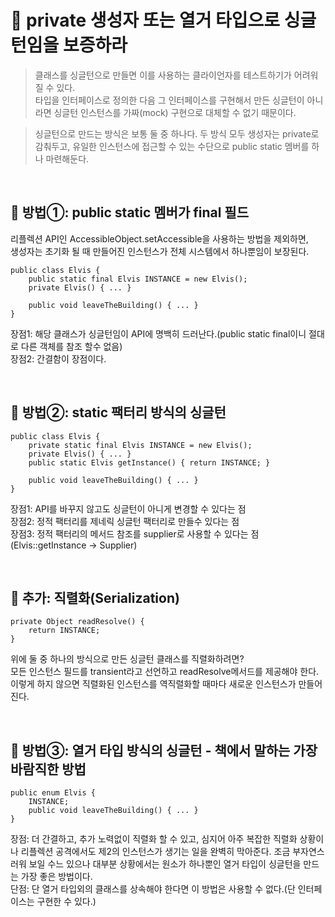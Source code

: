 # 🔑 private 생성자 또는 열거 타입으로 싱글턴임을 보증하라

> 클래스를 싱글턴으로 만들면 이를 사용하는 클라이언자를 테스트하기가 어려워질 수 있다.<br>
타입을 인터페이스로 정의한 다음 그 인터페이스를 구현해서 만든 싱글턴이 아니라면 싱글턴 인스턴스를 가짜(mock) 구현으로 대체할 수 없기 때문이다.

> 싱글턴으로 만드는 방식은 보통 둘 중 하나다. 
두 방식 모두 생성자는 private로 감춰두고, 유일한 인스턴스에 접근할 수 있는 수단으로 public static 멤버를 하나 마련해둔다.

<br>

## 📌 방법①: public static 멤버가 final 필드
리플렉션 API인 AccessibleObject.setAccessible을 사용하는 방법을 제외하면,<br>
생성자는 초기화 될 때 만들어진 인스턴스가 전체 시스템에서 하나뿐임이 보장된다.
```
public class Elvis {
    public static final Elvis INSTANCE = new Elvis();
    private Elvis() { ... }
    
    public void leaveTheBuilding() { ... }
}
```

장점1: 해당 클래스가 싱글턴임이 API에 명백히 드러난다.(public static final이니 절대로 다른 객체를 참조 할수 없음)<br>
장점2: 간결함이 장점이다.

<br>

## 📌 방법②: static 팩터리 방식의 싱글턴
```
public class Elvis {
    private static final Elvis INSTANCE = new Elvis();
    private Elvis() { ... }
    public static Elvis getInstance() { return INSTANCE; }
    
    public void leaveTheBuilding() { ... }
}
```
장점1: API를 바꾸지 않고도 싱글턴이 아니게 변경할 수 있다는 점<br>
장점2: 정적 팩터리를 제네릭 싱글턴 팩터리로 만들수 있다는 점<br>
장점3: 정적 팩터리의 메서드 참조를 supplier로 사용할 수 있다는 점(Elvis::getInstance → Supplier<Elvis>)<br>

<br>

## 📌 추가: 직렬화(Serialization)
```
private Object readResolve() {
    return INSTANCE;
}
```
위에 둘 중 하나의 방식으로 만든 싱글턴 클래스를 직렬화하려면?<br>
모든 인스턴스 필드를 transient라고 선언하고 readResolve메서드를 제공해야 한다.<br>
이렇게 하지 않으면 직렬화된 인스턴스를 역직렬화할 때마다 새로운 인스턴스가 만들어진다.

<br>

## 📌 방법③: 열거 타입 방식의 싱글턴 - 책에서 말하는 가장 바람직한 방법
```
public enum Elvis {
    INSTANCE;
    public void leaveTheBuilding() { ... }
}
```
장점: 더 간결하고, 추가 노력없이 직렬화 할 수 있고, 심지어 아주 복잡한 직렬화 상황이나 리플렉션 공격에서도 제2의 인스턴스가 생기는 일을 완벽히 막아준다.
조금 부자연스러워 보일 수느 있으나 대부분 상황에서는 원소가 하나뿐인 열거 타입이 싱글턴을 만드는 가장 좋은 방법이다.<br>
단점: 단 열거 타입외의 클래스를 상속해야 한다면 이 방법은 사용할 수 없다.(단 인터페이스는 구현한 수 있다.)

<br>